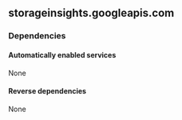 ## storageinsights.googleapis.com

### Dependencies

#### Automatically enabled services

None

#### Reverse dependencies

None
